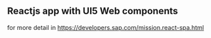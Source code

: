 
## Reactjs app with UI5 Web components

for more detail in 
https://developers.sap.com/mission.react-spa.html

